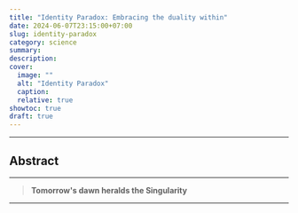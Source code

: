 ```yaml
---
title: "Identity Paradox: Embracing the duality within"
date: 2024-06-07T23:15:00+07:00
slug: identity-paradox
category: science
summary:
description:
cover:
  image: ""
  alt: "Identity Paradox"
  caption:
  relative: true
showtoc: true
draft: true
---
```


---

## Abstract

---

> **Tomorrow's dawn heralds the Singularity**

---
